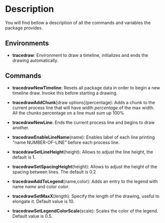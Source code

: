 # Description

You will find bellow a description of all the commands and variables the package provides.

## Environments

- **tracedraw**:
Environment to draw a timeline, initializes and ends the drawing automatically.

## Commands

- **tracedrawNewTimeline**:
Resets all package data in order to begin a new timeline draw. Invoke this before starting a drawing.

- **tracedrawAddChunk**\[draw options\](percentage):
Adds a chunk to the current process line that will have width *percentage* of the max width. All the chunks percentage on a line must sum up 100%

- **tracedrawNewLine**:
Ends the current process line and begins to draw another.

- **tracedrawEnableLineName**(name):
Enables label of each line printing "name NUMBER-OF-LINE" before each process line.

- **tracedrawSetLineHeight**(height):
Allows to adjust the line height, the default is 1.

- **tracedrawSetSpacingHeight**(height):
Allows to adjust the height of the spacing between lines. The default is 0.2

- **tracedrawAddToLegend**(name,color):
Adds an entry to the legend with name *name* and color *color*.

- **tracedrawSetMaxX**(length):
Specify the length of the drawing, useful to elongate it. Default value is 10.

- **tracedrawSetLegendColorScale**(scale):
Scales the color of the legend. Default value is 0.5.
